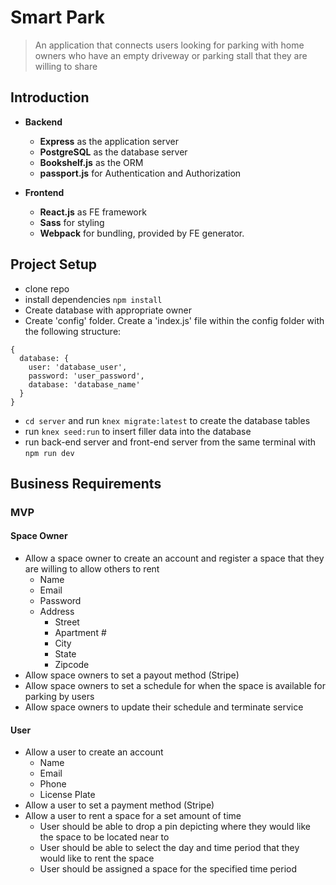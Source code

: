 # Smart Park
> An application that connects users looking for parking with home owners who have an empty driveway or parking stall that they are willing to share

## Introduction
- __Backend__
    - **Express** as the application server
    - **PostgreSQL** as the database server
    - **Bookshelf.js** as the ORM
    - **passport.js** for Authentication and Authorization

- __Frontend__
	- **React.js** as FE framework
	- **Sass** for styling
	- **Webpack** for bundling, provided by FE generator.

## Project Setup
- clone repo
- install dependencies ```npm install```
- Create database with appropriate owner
- Create 'config' folder. Create a 'index.js' file within the config folder with the following structure:
``` 
{
  database: {
    user: 'database_user',
    password: 'user_password',
    database: 'database_name'
  }
}
```
- ```cd server``` and run ```knex migrate:latest``` to create the database tables
- run ```knex seed:run``` to insert filler data into the database
- run back-end server and front-end server from the same terminal with ```npm run dev```

## Business Requirements

### MVP

#### Space Owner
- Allow a space owner to create an account and register a space that they are willing to allow others to rent
  - Name
  - Email
  - Password
  - Address
    - Street
    - Apartment #
    - City
    - State
    - Zipcode
- Allow space owners to set a payout method (Stripe)
- Allow space owners to set a schedule for when the space is available for parking by users
- Allow space owners to update their schedule and terminate service

#### User
- Allow a user to create an account
  - Name
  - Email
  - Phone
  - License Plate
- Allow a user to set a payment method (Stripe)
- Allow a user to rent a space for a set amount of time
  - User should be able to drop a pin depicting where they would like the space to be located near to
  - User should be able to select the day and time period that they would like to rent the space
  - User should be assigned a space for the specified time period